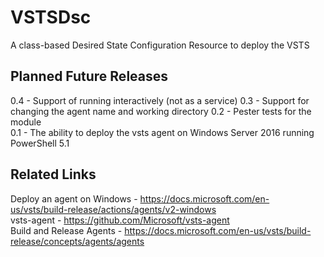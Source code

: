 # VSTSDsc
A class-based Desired State Configuration Resource to deploy the VSTS

## Planned Future Releases
0.4 - Support of running interactively (not as a service)
0.3 - Support for changing the agent name and working directory
0.2 - Pester tests for the module  
0.1 - The ability to deploy the vsts agent on Windows Server 2016 running PowerShell 5.1  


## Related Links

Deploy an agent on Windows - https://docs.microsoft.com/en-us/vsts/build-release/actions/agents/v2-windows  
vsts-agent - https://github.com/Microsoft/vsts-agent  
Build and Release Agents - https://docs.microsoft.com/en-us/vsts/build-release/concepts/agents/agents  
